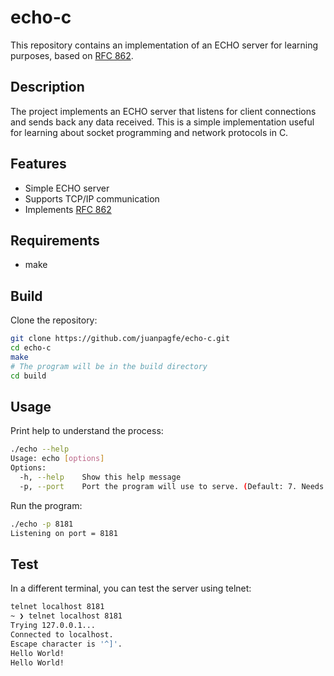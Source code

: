 # echo-c

This repository contains an implementation of an ECHO server for learning purposes, based on [RFC 862](https://www.ietf.org/rfc/rfc862.txt).

## Description

The project implements an ECHO server that listens for client connections and sends back any data received. This is a simple implementation useful for learning about socket programming and network protocols in C.

## Features

- Simple ECHO server
- Supports TCP/IP communication
- Implements [RFC 862](https://www.ietf.org/rfc/rfc862.txt)

## Requirements

- make

## Build

Clone the repository:

```bash
git clone https://github.com/juanpagfe/echo-c.git
cd echo-c
make
# The program will be in the build directory
cd build
```

## Usage

Print help to understand the process:
```bash
./echo --help
Usage: echo [options]
Options:
  -h, --help    Show this help message
  -p, --port    Port the program will use to serve. (Default: 7. Needs superuser permissions in most systems)
```

Run the program:
```bash
./echo -p 8181
Listening on port = 8181
```

## Test

In a different terminal, you can test the server using telnet:

```bash
telnet localhost 8181
~ ❯ telnet localhost 8181
Trying 127.0.0.1...
Connected to localhost.
Escape character is '^]'.
Hello World!
Hello World!
```
